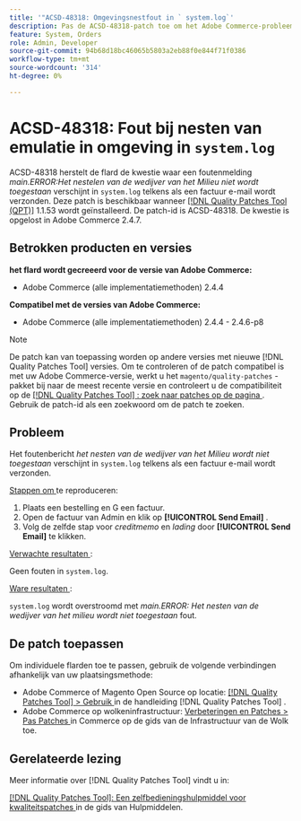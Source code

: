 ```yaml
---
title: '"ACSD-48318: Omgevingsnestfout in ` system.log`'
description: Pas de ACSD-48318-patch toe om het Adobe Commerce-probleem op te lossen waarbij een foutbericht *main.ERROR:Environment emulation nesting is not allowed* weergegeven wordt in ` system.log` telkens wanneer een factuur-e-mail wordt verzonden.
feature: System, Orders
role: Admin, Developer
source-git-commit: 94b68d18bc46065b5803a2eb88f0e844f71f0386
workflow-type: tm+mt
source-wordcount: '314'
ht-degree: 0%

---
```


# ACSD-48318: Fout bij nesten van emulatie in omgeving in `system.log`

ACSD-48318 herstelt de flard de kwestie waar een foutenmelding *main.ERROR:Het nestelen van de wedijver van het Milieu niet wordt toegestaan* verschijnt in `system.log` telkens als een factuur e-mail wordt verzonden. Deze patch is beschikbaar wanneer [[!DNL Quality Patches Tool (QPT)]](/help/tools/quality-patches-tool/quality-patches-tool-to-self-serve-quality-patches.md) 1.1.53 wordt geïnstalleerd. De patch-id is ACSD-48318. De kwestie is opgelost in Adobe Commerce 2.4.7.

## Betrokken producten en versies

**het flard wordt gecreeerd voor de versie van Adobe Commerce:**

* Adobe Commerce (alle implementatiemethoden) 2.4.4

**Compatibel met de versies van Adobe Commerce:**

* Adobe Commerce (alle implementatiemethoden) 2.4.4 - 2.4.6-p8

>[!NOTE]
>
>De patch kan van toepassing worden op andere versies met nieuwe [!DNL Quality Patches Tool] versies. Om te controleren of de patch compatibel is met uw Adobe Commerce-versie, werkt u het `magento/quality-patches` -pakket bij naar de meest recente versie en controleert u de compatibiliteit op de [[!DNL Quality Patches Tool] : zoek naar patches op de pagina ](https://experienceleague.adobe.com/tools/commerce-quality-patches/index.html) . Gebruik de patch-id als een zoekwoord om de patch te zoeken.

## Probleem

Het foutenbericht *het nesten van de wedijver van het Milieu wordt niet toegestaan* verschijnt in `system.log` telkens als een factuur e-mail wordt verzonden.

<u> Stappen om </u> te reproduceren:

1. Plaats een bestelling en G een factuur.
1. Open de factuur van Admin en klik op **[!UICONTROL Send Email]** .
1. Volg de zelfde stap voor *creditmemo* en *lading* door **[!UICONTROL Send Email]** te klikken.

<u> Verwachte resultaten </u>:

Geen fouten in `system.log`.

<u> Ware resultaten </u>:

`system.log` wordt overstroomd met *main.ERROR: Het nesten van de wedijver van het milieu wordt niet toegestaan* fout.

## De patch toepassen

Om individuele flarden toe te passen, gebruik de volgende verbindingen afhankelijk van uw plaatsingsmethode:

* Adobe Commerce of Magento Open Source op locatie: [[!DNL Quality Patches Tool]  > Gebruik ](/help/tools/quality-patches-tool/usage.md) in de handleiding [!DNL Quality Patches Tool] .
* Adobe Commerce op wolkeninfrastructuur: [ Verbeteringen en Patches > Pas Patches ](https://experienceleague.adobe.com/docs/commerce-cloud-service/user-guide/develop/upgrade/apply-patches.html) in Commerce op de gids van de Infrastructuur van de Wolk toe.

## Gerelateerde lezing

Meer informatie over [!DNL Quality Patches Tool] vindt u in:

[[!DNL Quality Patches Tool]: Een zelfbedieningshulpmiddel voor kwaliteitspatches ](/help/tools/quality-patches-tool/quality-patches-tool-to-self-serve-quality-patches.md) in de gids van Hulpmiddelen.
